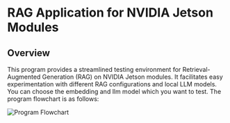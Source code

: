 # RAG Application for NVIDIA Jetson Modules

## Overview
This program provides a streamlined testing environment for Retrieval-Augmented Generation (RAG) on NVIDIA Jetson modules. It facilitates easy experimentation with different RAG configurations and local LLM models. You can choose the embedding and llm model which you want to test. The program flowchart is as follows:

![Program Flowchart](./medi/flowchart.png)